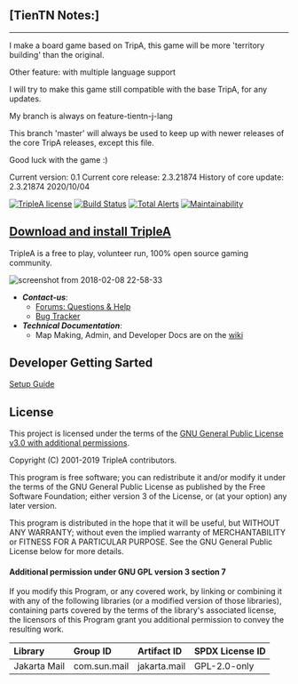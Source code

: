 ## [TienTN Notes:]

---------------
I make a board game based on TripA, this game will be more 'territory building' than the original.

Other feature: with multiple language support

I will try to make this game still compatible with the base TripA, for any updates.

My branch is always on feature-tientn-j-lang

This branch 'master' will always be used to keep up with newer releases of the core TripA releases, except this file.

Good luck with the game :)

Current version: 0.1
Current core release: 2.3.21874
History of core update:
2.3.21874 2020/10/04

[![TripleA license](https://img.shields.io/github/license/triplea-game/triplea.svg?style=flat-square)](https://github.com/triplea-game/triplea/blob/master/LICENSE)
[![Build Status](https://travis-ci.com/triplea-game/triplea.svg?branch=master)](https://travis-ci.com/triplea-game/triplea)
[![Total Alerts](https://img.shields.io/lgtm/alerts/g/triplea-game/triplea.svg?logo=lgtm&logoWidth=18&style=flat-square)](https://lgtm.com/projects/g/triplea-game/triplea/alerts)
[![Maintainability](https://api.codeclimate.com/v1/badges/fa814ed45202485a92bf/maintainability)](https://codeclimate.com/github/triplea-game/triplea/maintainability)

## [Download and install TripleA](http://triplea-game.org/download/)
TripleA is a free to play, volunteer run, 100% open source gaming community.

![screenshot from 2018-02-08 22-58-33](https://user-images.githubusercontent.com/12397753/36015523-a4e28a24-0d23-11e8-84c0-c4bd0ee19ce0.png)

  - ***Contact-us***:
    - [Forums: Questions & Help](https://forums.triplea-game.org/category/10/help-questions)
    - [Bug Tracker](https://github.com/triplea-game/triplea/issues/new)
  - ***Technical Documentation***:
    - Map Making, Admin, and Developer Docs are on the [wiki](https://github.com/triplea-game/triplea/wiki)

## Developer Getting Sarted

[Setup Guide](/docs/development/README.md)

## License

This project is licensed under the terms of the
[GNU General Public License v3.0 with additional permissions](/LICENSE).

Copyright (C) 2001-2019 TripleA contributors.

This program is free software; you can redistribute it and/or modify it under the terms
of the GNU General Public License as published by the Free Software Foundation; either
version 3 of the License, or (at your option) any later version.

This program is distributed in the hope that it will be useful, but WITHOUT ANY WARRANTY;
without even the implied warranty of MERCHANTABILITY or FITNESS FOR A PARTICULAR PURPOSE.
See the GNU General Public License below for more details.

#### Additional permission under GNU GPL version 3 section 7

If you modify this Program, or any covered work, by linking or combining it with any
of the following libraries (or a modified version of those libraries), containing
parts covered by the terms of the library's associated license, the licensors of
this Program grant you additional permission to convey the resulting work.

Library | Group ID | Artifact ID | SPDX License ID
:-- | :-- | :-- | :--
Jakarta Mail | com.sun.mail | jakarta.mail | GPL-2.0-only
